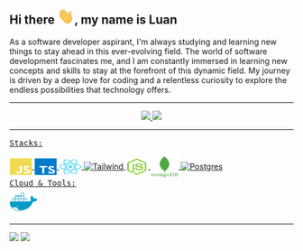## Hi there <img src="https://raw.githubusercontent.com/ABSphreak/ABSphreak/master/gifs/Hi.gif" width="30">, my name is Luan
As a software developer aspirant, I'm always studying and learning new things to stay ahead in this ever-evolving field. The world of software development fascinates me, and I am constantly immersed in learning new concepts and skills to stay at the forefront of this dynamic field. My journey is driven by a deep love for coding and a relentless curiosity to explore the endless possibilities that technology offers.

<hr>
<div align="center">
  <a href="https://github.com/normyee">
  <img height="180em" src="https://github-readme-stats.vercel.app/api?username=normyee&show_icons=true&theme=synthwave&include_all_commits=true&count_private=true"/>
  <img height="180em" src="https://github-readme-stats.vercel.app/api/top-langs/?username=normyee&layout=compact&langs_count=7&theme=synthwave"/>
</div>
<hr>

<kbd>Stacks:</kbd>
<div style="display: inline_block">
  <img align="center" alt="Jsz" height="30" width="40" src="https://raw.githubusercontent.com/devicons/devicon/master/icons/javascript/javascript-plain.svg">
  <img align="center" alt="Tsz" height="30" width="40" src="https://raw.githubusercontent.com/devicons/devicon/master/icons/typescript/typescript-plain.svg">
  <img align="center" alt="React" height="30" width="40" src="https://raw.githubusercontent.com/devicons/devicon/master/icons/react/react-original.svg">
  <img align="center" alt="Tailwind" height="30" width="40" src="https://cdn.jsdelivr.net/gh/devicons/devicon/icons/tailwindcss/tailwindcss-plain.svg">
  <img align="center" alt="Nodejssz" height="30" width="40" src="https://github.com/devicons/devicon/blob/master/icons/nodejs/nodejs-plain.svg">
  <img align="center" alt="Mongodbsz" height="40" width="50" src="https://github.com/devicons/devicon/blob/master/icons/mongodb/mongodb-plain-wordmark.svg">
  <img align="center" alt="Postgres" height="30" width="40" src="https://cdn.jsdelivr.net/gh/devicons/devicon/icons/postgresql/postgresql-original.svg">
</div>
<kbd>Cloud & Tools:</kbd><br>
<div style="display: inline_block">
  <img align="center" alt="Dockersz" height="50" width="50" src="https://github.com/devicons/devicon/blob/master/icons/docker/docker-plain.svg">
</div>
<hr>
  <div>
  <a href = "mailto:luancastilho.dev@gmail.com"><img src="https://img.shields.io/badge/-Gmail-%23333?style=for-the-badge&logo=gmail&logoColor=white" target="_blank"></a>
  <a href="https://www.linkedin.com/in/luan-castilho/" target="_blank"><img src="https://img.shields.io/badge/-LinkedIn-%230077B5?style=for-the-badge&logo=linkedin&logoColor=white" target="_blank"></a> 
  </div>
